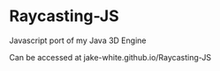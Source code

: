 Raycasting-JS
=============

Javascript port of my Java 3D Engine

Can be accessed at jake-white.github.io/Raycasting-JS
